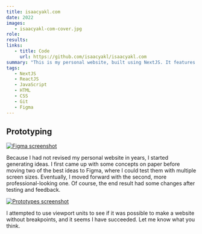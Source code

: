 ```yaml
---
title: isaacyakl.com
date: 2022
images:
   - isaacyakl-com-cover.jpg
role:
results:
links:
   - title: Code
     url: https://github.com/isaacyakl/isaacyakl.com
summary: "This is my personal website, built using NextJS. It features my portfolio, blog, social media links, and web-based résumé. In creating this, I experimented with CSS relative viewport units (vw, vh) for sizing instead of using breakpoints. This reduced the number of layouts I needed to create to a single one, but it became difficult to find numbers that worked across all screen sizes. Despite this, I managed to pull it off and found the only real downside is the inability to use zoom in desktop browsers."
tags:
   - NextJS
   - ReactJS
   - JavaScript
   - HTML
   - CSS
   - Git
   - Figma
---
```


## Prototyping

[![Figma screenshot](/img/work/isaacyakl-com-ss1-figma.jpg)](/img/work/isaacyakl-com-ss1-figma.jpg)

Because I had not revised my personal website in years, I started generating ideas. I first came up with some concepts on paper before moving two of the best ideas to Figma, where I could test them with multiple screen sizes. Eventually, I moved forward with the second, more professional-looking one. Of course, the end result had some changes after testing and feedback.

[![Prototypes screenshot](/img/work/isaacyakl-com-ss2-ideas.jpg)](/img/work/isaacyakl-com-ss2-ideas.jpg)

I attempted to use viewport units to see if it was possible to make a website without breakpoints, and it seems I have succeeded. Let me know what you think.
